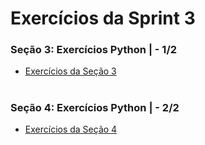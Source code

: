 #
# Exercícios da Sprint 3

### Seção 3: Exercícios Python | - 1/2

- [Exercícios da Seção 3](https://github.com/catarwnalud/pbCompass/blob/master/sprint_3/exercicios/exerciciosParte1.py) 

#

### Seção 4: Exercícios Python | - 2/2

- [Exercícios da Seção 4](https://github.com/catarwnalud/pbCompass/blob/master/sprint_3/exercicios/exerciciosParte2.py) 

#

